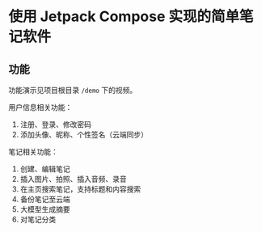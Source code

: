 # 使用 Jetpack Compose 实现的简单笔记软件

## 功能

功能演示见项目根目录 `/demo` 下的视频。

用户信息相关功能：

1. 注册、登录、修改密码
2. 添加头像、昵称、个性签名（云端同步）

笔记相关功能：

1. 创建、编辑笔记
2. 插入图片、拍照、插入音频、录音
3. 在主页搜索笔记，支持标题和内容搜索
4. 备份笔记至云端
5. 大模型生成摘要
6. 对笔记分类
